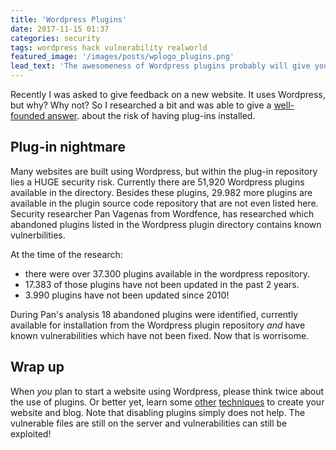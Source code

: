```yaml
---
title: 'Wordpress Plugins'
date: 2017-11-15 01:37
categories: security
tags: wordpress hack vulnerability realworld
featured_image: '/images/posts/wplogo_plugins.png'
lead_text: 'The awesomeness of Wordpress plugins probably will give your website a free backdoor'
---
```


Recently I was asked to give feedback on a new website. It uses Wordpress,
but why? Why not? So I researched a bit and was able to give a [well-founded
answer](https://www.wordfence.com/blog/2017/05/22-abandoned-wordpress-plugins-vulnerabilities).
about the risk of having plug-ins installed.

## Plug-in nightmare
Many websites are built using Wordpress, but within the plug-in repository
lies a HUGE security risk. Currently there are 51,920 Wordpress plugins
available in the directory. Besides these plugins, 29.982 more plugins are
available in the plugin source code repository that are not even listed here.
Security researcher Pan Vagenas from Wordfence, has researched which abandoned
plugins listed in the Wordpress plugin directory contains known vulnerbilities.

At the time of the research:
- there were over 37.300 plugins available in the wordpress repository.
- 17.383 of those plugins have not been updated in the past 2 years.
- 3.990 plugins have not been updated since 2010!

During Pan's analysis 18 abandoned plugins were identified, currently
available for installation from the Wordpress plugin repository _and_
have known vulnerabilities which have not been fixed. Now that is worrisome.

## Wrap up
When _you_ plan to start a website using Wordpress, please think twice about
the use of plugins. Or better yet, learn some [other](https://jekyllrb.com)
[techniques](getbootstrap.com) to create your website and blog.
Note that disabling plugins simply does not help. The vulnerable files are
still on the server and vulnerabilities can still be exploited!


